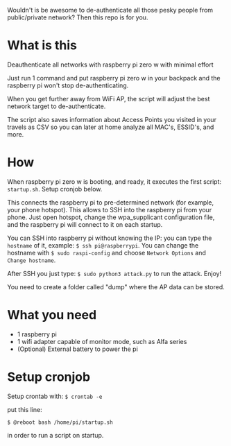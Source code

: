 Wouldn't is be awesome to de-authenticate all those pesky people from public/private network? Then this repo is for you.

# What is this
Deauthenticate all networks with raspberry pi zero w with minimal effort

Just run 1 command and put raspberry pi zero w in your backpack and the raspberry pi won't stop de-authenticating.

When you get further away from WiFi AP, the script will adjust the best network target to de-authenticate.

The script also saves information about Access Points you visited in your travels as CSV so you can later at home analyze all MAC's, ESSID's, and more.

# How

When raspberry pi zero w is booting, and ready, it executes the first script: `startup.sh`. Setup cronjob below.

This connects the raspberry pi to pre-determined network (for example, your phone hotspot). This allows to SSH into the raspberry pi from your phone. Just open hotspot, change the wpa_supplicant configuration file, and the raspberry pi will connect to it on each startup.

You can SSH into raspberry pi without knowing the IP: you can type the `hostname` of it, example: `$ ssh pi@raspberrypi`. You can change the hostname with `$ sudo raspi-config` and choose `Network Options` and `Change hostname`.

After SSH you just type: `$ sudo python3 attack.py` to run the attack. Enjoy!

You need to create a folder called "dump" where the AP data can be stored.

# What you need

* 1 raspberry pi
* 1 wifi adapter capable of monitor mode, such as Alfa series
* (Optional) External battery to power the pi

# Setup cronjob

Setup crontab with:
`$ crontab -e`

put this line:

`$ @reboot bash /home/pi/startup.sh`

in order to run a script on startup.